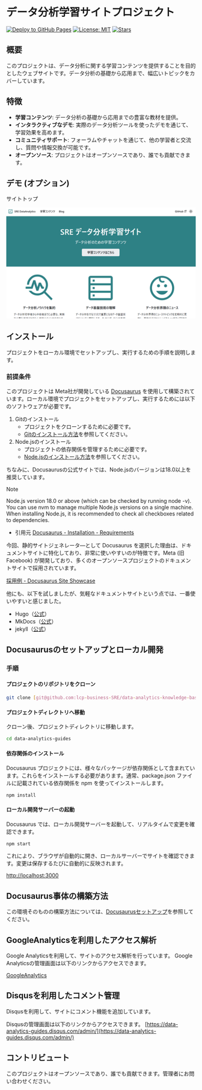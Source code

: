 # データ分析学習サイトプロジェクト

[![Deploy to GitHub Pages](https://github.com/lcp-business-SRE/data-analytics-knowledge-base/actions/workflows/deploy.yml/badge.svg)](https://github.com/lcp-business-SRE/data-analytics-knowledge-base/actions/workflows/deploy.yml)
[![License: MIT](https://img.shields.io/badge/License-MIT-yellow.svg)](https://opensource.org/licenses/MIT)
[![Stars](https://img.shields.io/github/stars/your-username/your-repo?style=social)](https://github.com/your-username/your-repo/stargazers)

## 概要

このプロジェクトは、データ分析に関する学習コンテンツを提供することを目的としたウェブサイトです。データ分析の基礎から応用まで、幅広いトピックをカバーしています。

## 特徴

* **学習コンテンツ**: データ分析の基礎から応用までの豊富な教材を提供。
* **インタラクティブなデモ**: 実際のデータ分析ツールを使ったデモを通じて、学習効果を高めます。
* **コミュニティサポート**: フォーラムやチャットを通じて、他の学習者と交流し、質問や情報交換が可能です。
* **オープンソース**: プロジェクトはオープンソースであり、誰でも貢献できます。

## デモ (オプション)

サイトトップ

![サイトトップ](./img/top.png)

## インストール

プロジェクトをローカル環境でセットアップし、実行するための手順を説明します。

### 前提条件

このプロジェクトは Meta社が開発している [Docusaurus](https://docusaurus.io/) を使用して構築されています。ローカル環境でプロジェクトをセットアップし、実行するためには以下のソフトウェアが必要です。


1. Gitのインストール
   - プロジェクトをクローンするために必要です。
   - [Gitのインストール方法](https://git-scm.com/book/ja/v2/はじめに-Gitをインストールする)を参照してください。
2. Node.jsのインストール
   - プロジェクトの依存関係を管理するために必要です。
   - [Node.jsのインストール方法](https://nodejs.org/ja/download/)を参照してください。

ちなみに、Docusaurusの公式サイトでは、Node.jsのバージョンは18.0以上を推奨しています。

> [!NOTE]
> Node.js version 18.0 or above (which can be checked by running node -v). You can use nvm to manage multiple Node.js versions on a single machine.
> When installing Node.js, it is recommended to check all checkboxes related to dependencies.
> - 引用元 [ Docusaurus - Installation - Requirements](https://docusaurus.io/docs/installation#requirements)

今回、静的サイトジェネレータ―として Docusaurus を選択した理由は、ドキュメントサイトに特化しており、非常に使いやすいのが特徴です。Meta (旧Facebook) が開発しており、多くのオープンソースプロジェクトのドキュメントサイトで採用されています。

[採用例 - Docusaurus Site Showcase](https://docusaurus.io/showcase?tags=favorite)

他にも、以下を試しましたが、気軽なドキュメントサイトという点では、一番使いやすいと感じました。

- Hugo（[公式](https://gohugo.io/)）
- MkDocs（[公式](https://www.mkdocs.org/)）
- jekyll（[公式](https://jekyllrb.com/)）

## Docusaurusのセットアップとローカル開発


### 手順

#### プロジェクトのリポジトリをクローン

```bash
git clone [git@github.com:lcp-business-SRE/data-analytics-knowledge-base.git](git@github.com:lcp-business-SRE/data-analytics-knowledge-base.git)
```

#### プロジェクトディレクトリへ移動

クローン後、プロジェクトディレクトリに移動します。

```bash
cd data-analytics-guides
```

#### 依存関係のインストール

Docusaurus プロジェクトには、様々なパッケージが依存関係として含まれています。これらをインストールする必要があります。通常、package.json ファイルに記載されている依存関係を npm を使ってインストールします。

```bash
npm install
```

#### ローカル開発サーバーの起動

Docusaurus では、ローカル開発サーバーを起動して、リアルタイムで変更を確認できます。

```bash
npm start
```

これにより、ブラウザが自動的に開き、ローカルサーバーでサイトを確認できます。変更は保存するたびに自動的に反映されます。

[http://localhost:3000](http://localhost:3000)


## Docusaurus事体の構築方法

この環境そのものの構築方法については、[Docusaurusセットアップ](docusaurus.md)を参照してください。

## GoogleAnalyticsを利用したアクセス解析

Google Analyticsを利用して、サイトのアクセス解析を行っています。
Google Analyticsの管理画面は以下のリンクからアクセスできます。

[GoogleAnalytics](https://analytics.google.com/analytics/web/?hl=ja#/p492893539/reports/intelligenthome?params=_u..nav%3Dmaui)

## Disqusを利用したコメント管理

Disqusを利用して、サイトにコメント機能を追加しています。

Disqusの管理画面は以下のリンクからアクセスできます。
[https://data-analytics-guides.disqus.com/admin/](https://data-analytics-guides.disqus.com/admin/)

## コントリビュート
このプロジェクトはオープンソースであり、誰でも貢献できます。管理者にお問い合わせください。
